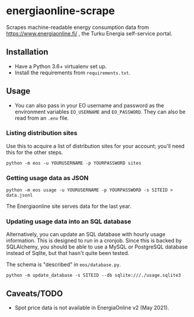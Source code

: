 # energiaonline-scrape

Scrapes machine-readable energy consumption data from
https://www.energiaonline.fi/ , the Turku Energia self-service portal.

## Installation

* Have a Python 3.6+ virtualenv set up.
* Install the requirements from `requirements.txt`.

## Usage

* You can also pass in your EO username and password as the environment variables `EO_USERNAME` and `EO_PASSWORD`.
   They can also be read from an `.env` file.

### Listing distribution sites

Use this to acquire a list of distribution sites for your account; you'll need this for the other steps.

```
python -m eos -u YOURUSERNAME -p YOURPASSWORD sites
```

### Getting usage data as JSON

```
python -m eos usage -u YOURUSERNAME -p YOURPASSWORD -s SITEID > data.jsonl
```

The Energiaonline site serves data for the last year.

### Updating usage data into an SQL database

Alternatively, you can update an SQL database with hourly usage information.
This is designed to run in a cronjob. Since this is backed by SQLAlchemy, you should be able
to use a MySQL or PostgreSQL database instead of Sqlite, but that hasn't quite been tested.

The schema is "described" in `eos/database.py`.

```
python -m update_database -s SITEID --db sqlite:///./usage.sqlite3
```

## Caveats/TODO

* Spot price data is not available in EnergiaOnline v2 (May 2021).
